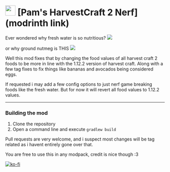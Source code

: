 <img src="https://i.imgur.com/a/Gj7N8kF.png" width="32" /> [Pam's HarvestCraft 2 Nerf](modrinth link)
===========

Ever wondered why fresh water is so nutritious?
![](https://i.imgur.com/a/woa0zPg.png)

or why ground nutmeg is THIS
![](https://i.imgur.com/a/CeJTVnS.png)

Well this mod fixes that by changing the food values of all harvest craft 2 foods to be more in line with the 1.12.2 version of harvest craft. Along with a few tag fixes to fix things like bananas and avocados being considered eggs.

If requested i may add a few config options to just nerf game breaking foods like the fresh water. But for now it will revert all food values to 1.12.2 values.

---

### Building the mod
1. Clone the repository
2. Open a command line and execute ```gradlew build```

Pull requests are very welcome, and i suspect most changes will be tag related as i havent entirely gone over that.


You are free to use this in any modpack, credit is nice though :3

[![ko-fi](https://ko-fi.com/img/githubbutton_sm.svg)](https://ko-fi.com/N4N6145I0V)